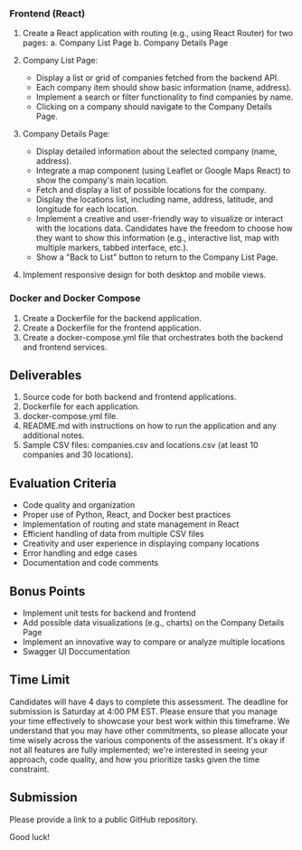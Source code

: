 
### Frontend (React)

1. Create a React application with routing (e.g., using React Router) for two pages:
   a. Company List Page
   b. Company Details Page

2. Company List Page:
   - Display a list or grid of companies fetched from the backend API.
   - Each company item should show basic information (name, address).
   - Implement a search or filter functionality to find companies by name.
   - Clicking on a company should navigate to the Company Details Page.

3. Company Details Page:
   - Display detailed information about the selected company (name, address).
   - Integrate a map component (using Leaflet or Google Maps React) to show the company's main location.
   - Fetch and display a list of possible locations for the company.
   - Display the locations list, including name, address, latitude, and longitude for each location.
   - Implement a creative and user-friendly way to visualize or interact with the locations data. Candidates have the freedom to choose how they want to show this information (e.g., interactive list, map with multiple markers, tabbed interface, etc.).
   - Show a "Back to List" button to return to the Company List Page.

4. Implement responsive design for both desktop and mobile views.

### Docker and Docker Compose

1. Create a Dockerfile for the backend application.
2. Create a Dockerfile for the frontend application.
3. Create a docker-compose.yml file that orchestrates both the backend and frontend services.

## Deliverables

1. Source code for both backend and frontend applications.
2. Dockerfile for each application.
3. docker-compose.yml file.
4. README.md with instructions on how to run the application and any additional notes.
5. Sample CSV files: companies.csv and locations.csv (at least 10 companies and 30 locations).

## Evaluation Criteria

- Code quality and organization
- Proper use of Python, React, and Docker best practices
- Implementation of routing and state management in React
- Efficient handling of data from multiple CSV files
- Creativity and user experience in displaying company locations
- Error handling and edge cases
- Documentation and code comments

## Bonus Points

- Implement unit tests for backend and frontend
- Add possible data visualizations (e.g., charts) on the Company Details Page
- Implement an innovative way to compare or analyze multiple locations
- Swagger UI Doccumentation

## Time Limit

Candidates will have 4 days to complete this assessment. The deadline for submission is Saturday at 4:00 PM EST. Please ensure that you manage your time effectively to showcase your best work within this timeframe.
We understand that you may have other commitments, so please allocate your time wisely across the various components of the assessment. It's okay if not all features are fully implemented; we're interested in seeing your approach, code quality, and how you prioritize tasks given the time constraint.

## Submission

Please provide a link to a public GitHub repository.

Good luck!

